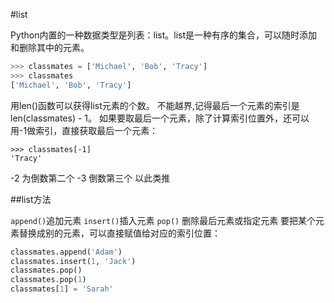 #list

Python内置的一种数据类型是列表：list。list是一种有序的集合，可以随时添加和删除其中的元素。
```py
>>> classmates = ['Michael', 'Bob', 'Tracy']
>>> classmates
['Michael', 'Bob', 'Tracy']
```

用len()函数可以获得list元素的个数。
不能越界,记得最后一个元素的索引是len(classmates) - 1。
如果要取最后一个元素，除了计算索引位置外，还可以用-1做索引，直接获取最后一个元素：
```
>>> classmates[-1]
'Tracy'
```

-2 为倒数第二个  -3 倒数第三个  以此类推

##list方法

`append()`追加元素
`insert()`插入元素
`pop()` 删除最后元素或指定元素
要把某个元素替换成别的元素，可以直接赋值给对应的索引位置：

```py
classmates.append('Adam')
classmates.insert(1, 'Jack')
classmates.pop()
classmates.pop(1)
classmates[1] = 'Sarah'
```
